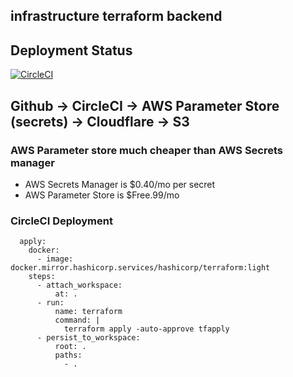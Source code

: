 ## infrastructure terraform backend

## Deployment Status
[![CircleCI](https://circleci.com/gh/samroy92/samroyio-infrastructure/tree/master.svg?style=svg)](https://circleci.com/gh/samroy92/samroyio-infrastructure/tree/master)

## Github -> CircleCI -> AWS Parameter Store (secrets) -> Cloudflare -> S3

### AWS Parameter store much cheaper than AWS Secrets manager
  - AWS Secrets Manager is $0.40/mo per secret
  - AWS Parameter Store is $Free.99/mo

### CircleCI Deployment
```
  apply:
    docker:
      - image: docker.mirror.hashicorp.services/hashicorp/terraform:light
    steps:
      - attach_workspace:
          at: .
      - run:
          name: terraform
          command: |
            terraform apply -auto-approve tfapply
      - persist_to_workspace:
          root: .
          paths:
            - .
```